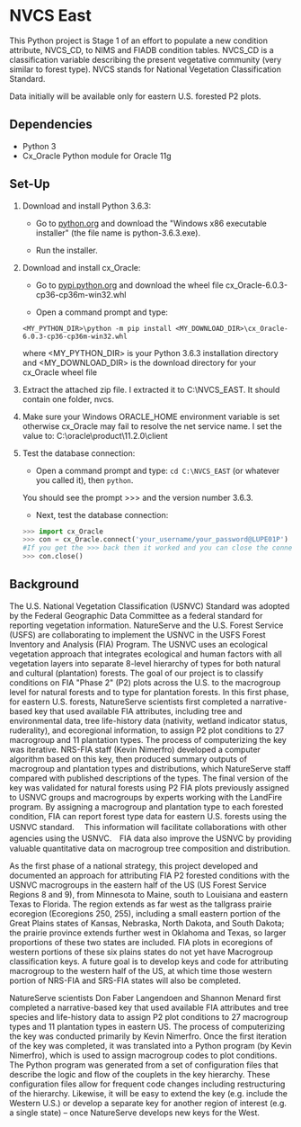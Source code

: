 # NVCS East

This Python project is Stage 1 of an effort to populate a new condition 
attribute, NVCS_CD, to NIMS and FIADB condition tables. NVCS_CD is a 
classification variable describing the present vegetative community (very 
similar to forest type). NVCS stands for National Vegetation Classification 
Standard.

Data initially will be available only for eastern U.S. forested P2 plots.

## Dependencies
- Python 3
- Cx_Oracle Python module for Oracle 11g

## Set-Up
1. Download and install Python 3.6.3:

   - Go to [python.org](https://www.python.org/downloads/release/python-363/ "Python 3.6.3") 
   and download the "Windows x86 executable installer" (the file name is python-3.6.3.exe).  
   
   - Run the installer.
   
2. Download and install cx_Oracle:

   - Go to [pypi.python.org](https://pypi.python.org/pypi/cx_Oracle "Cx_Oracle Downloads")
   and download the wheel file cx_Oracle-6.0.3-cp36-cp36m-win32.whl

   - Open a command prompt and type:
   ```
   <MY_PYTHON_DIR>\python -m pip install <MY_DOWNLOAD_DIR>\cx_Oracle-6.0.3-cp36-cp36m-win32.whl
   ```
   where <MY_PYTHON_DIR> is your Python 3.6.3 installation directory
     and <MY_DOWNLOAD_DIR> is the download directory for your cx_Oracle wheel file
     
3. Extract the attached zip file.  I extracted it to C:\NVCS_EAST.  It should contain one folder, nvcs.

4. Make sure your Windows ORACLE_HOME environment variable is set otherwise cx_Oracle may fail to resolve 
   the net service name.  I set the value to: C:\oracle\product\11.2.0\client

5. Test the database connection:

   - Open a command prompt and type:
    `cd C:\NVCS_EAST` (or whatever you called it), then 
    `python`.

   You should see the prompt >>> and the version number 3.6.3.

   - Next, test the database connection:
    ```python
    >>> import cx_Oracle
    >>> con = cx_Oracle.connect('your_username/your_password@LUPE01P')
    #If you get the >>> back then it worked and you can close the connection:
    >>> con.close()
    ```

## Background

The U.S. National Vegetation Classification (USNVC) Standard was adopted by the 
Federal Geographic Data Committee as a federal standard for reporting 
vegetation information. NatureServe and the U.S. Forest Service (USFS) are 
collaborating to implement the USNVC in the USFS Forest Inventory and Analysis 
(FIA) Program. The USNVC uses an ecological vegetation approach that integrates 
ecological and human factors with all vegetation layers into separate 8-level 
hierarchy of types for both natural and cultural (plantation) forests. The goal 
of our project is to classify conditions on FIA "Phase 2" (P2) plots across the 
U.S. to the macrogroup level for natural forests and to type for plantation 
forests. In this first phase, for eastern U.S. forests, NatureServe scientists 
first completed a narrative-based key that used available FIA attributes, 
including tree and environmental data, tree life-history data (nativity, 
wetland indicator status, ruderality), and ecoregional information, to assign 
P2 plot conditions to 27 macrogroup and 11 plantation types. The process of 
computerizing the key was iterative. NRS-FIA staff (Kevin Nimerfro) developed a 
computer algorithm based on this key, then produced summary outputs of 
macrogroup and plantation types and distributions, which NatureServe staff 
compared with published descriptions of the types. The final version of the key 
was validated for natural forests using P2 FIA plots previously assigned to 
USNVC groups and macrogroups by experts working with the LandFire program. By 
assigning a macrogroup and plantation type to each forested condition, FIA can 
report forest type data for eastern U.S. forests using the USNVC standard.　 
This information will facilitate collaborations with other agencies using the 
USNVC.　FIA data also improve the USNVC by providing valuable quantitative data 
on macrogroup tree composition and distribution.

As the first phase of a national strategy, this project developed and 
documented an approach for attributing FIA P2 forested conditions with the 
USNVC macrogroups in the eastern half of the US (US Forest Service Regions 8 
and 9), from Minnesota to Maine, south to Louisiana and eastern Texas to 
Florida. The region extends as far west as the tallgrass prairie ecoregion 
(Ecoregions 250, 255), including a small eastern portion of the Great Plains 
states of Kansas, Nebraska, North Dakota, and South Dakota; the prairie 
province extends further west in Oklahoma and Texas, so larger proportions of 
these two states are included. FIA plots in ecoregions of western portions of 
these six plains states do not yet have Macrogroup classification keys. A 
future goal is to develop keys and code for attributing macrogroup to the 
western half of the US, at which time those western portion of NRS-FIA and 
SRS-FIA states will also be completed.

NatureServe scientists Don Faber Langendoen and Shannon Menard first completed 
a narrative-based key that used available FIA attributes and tree species and 
life-history data to assign P2 plot conditions to 27 macrogroup types and 11 
plantation types in eastern US. The process of computerizing the key was 
conducted primarily by Kevin Nimerfro. Once the first iteration of the key was 
completed, it was translated into a Python program (by Kevin Nimerfro), which 
is used to assign macrogroup codes to plot conditions. The Python program was 
generated from a set of configuration files that describe the logic and flow of 
the couplets in the key hierarchy. These configuration files allow for frequent 
code changes including restructuring of the hierarchy. Likewise, it will be 
easy to extend the key (e.g. include the Western U.S.) or develop a separate 
key for another region of interest (e.g. a single state) – once NatureServe 
develops new keys for the West.
